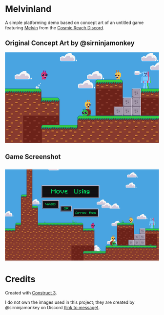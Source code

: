 # Melvinland
A simple platforming demo based on concept art of an untitled game featuring [Melvin](https://discord.com/channels/1198501071363002408/1317539734922334289/1317539734922334289) from the [Cosmic Reach Discord](https://discord.gg/BdgvTwQqyY).

## Original Concept Art by @sirninjamonkey

![Concept Art](image.png)

## Game Screenshot

![alt text](image-1.png)
---

# Credits
Created with [Construct 3](https://construct.net).

I do not own the images used in this project; they are created by @sirninjamonkey on Discord [(link to message)](https://discord.com/channels/1198501071363002408/1216876144926789754/1329845386185150514).